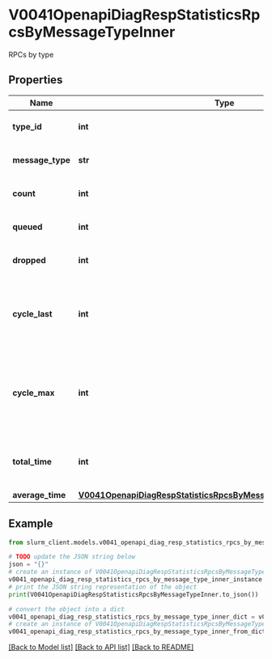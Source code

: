 # V0041OpenapiDiagRespStatisticsRpcsByMessageTypeInner

RPCs by type

## Properties

Name | Type | Description | Notes
------------ | ------------- | ------------- | -------------
**type_id** | **int** | Message type as integer | 
**message_type** | **str** | Message type as string | 
**count** | **int** | Number of RPCs received | 
**queued** | **int** | Number of RPCs queued | 
**dropped** | **int** | Number of RPCs dropped | 
**cycle_last** | **int** | Number of RPCs processed within the last RPC queue cycle | 
**cycle_max** | **int** | Maximum number of RPCs processed within a RPC queue cycle since start | 
**total_time** | **int** | Total time spent processing RPC in seconds | 
**average_time** | [**V0041OpenapiDiagRespStatisticsRpcsByMessageTypeInnerAverageTime**](V0041OpenapiDiagRespStatisticsRpcsByMessageTypeInnerAverageTime.md) |  | 

## Example

```python
from slurm_client.models.v0041_openapi_diag_resp_statistics_rpcs_by_message_type_inner import V0041OpenapiDiagRespStatisticsRpcsByMessageTypeInner

# TODO update the JSON string below
json = "{}"
# create an instance of V0041OpenapiDiagRespStatisticsRpcsByMessageTypeInner from a JSON string
v0041_openapi_diag_resp_statistics_rpcs_by_message_type_inner_instance = V0041OpenapiDiagRespStatisticsRpcsByMessageTypeInner.from_json(json)
# print the JSON string representation of the object
print(V0041OpenapiDiagRespStatisticsRpcsByMessageTypeInner.to_json())

# convert the object into a dict
v0041_openapi_diag_resp_statistics_rpcs_by_message_type_inner_dict = v0041_openapi_diag_resp_statistics_rpcs_by_message_type_inner_instance.to_dict()
# create an instance of V0041OpenapiDiagRespStatisticsRpcsByMessageTypeInner from a dict
v0041_openapi_diag_resp_statistics_rpcs_by_message_type_inner_from_dict = V0041OpenapiDiagRespStatisticsRpcsByMessageTypeInner.from_dict(v0041_openapi_diag_resp_statistics_rpcs_by_message_type_inner_dict)
```
[[Back to Model list]](../README.md#documentation-for-models) [[Back to API list]](../README.md#documentation-for-api-endpoints) [[Back to README]](../README.md)


